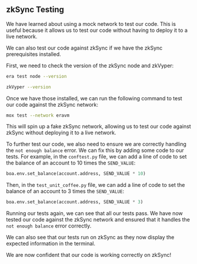 ## zkSync Testing

We have learned about using a mock network to test our code. This is useful because it allows us to test our code without having to deploy it to a live network.

We can also test our code against zkSync if we have the zkSync prerequisites installed.

First, we need to check the version of the zkSync node and zkVyper:

```bash
era test node --version
```

```bash
zkVyper --version
```

Once we have those installed, we can run the following command to test our code against the zkSync network:

```bash
mox test --network eravm
```

This will spin up a fake zkSync network, allowing us to test our code against zkSync without deploying it to a live network.

To further test our code, we also need to ensure we are correctly handling the `not enough balance` error. We can fix this by adding some code to our tests. For example, in the `conftest.py` file, we can add a line of code to set the balance of an account to 10 times the `SEND_VALUE`:

```python
boa.env.set_balance(account.address, SEND_VALUE * 10)
```

Then, in the `test_unit_coffee.py` file, we can add a line of code to set the balance of an account to 3 times the `SEND_VALUE`:

```python
boa.env.set_balance(account.address, SEND_VALUE * 3)
```

Running our tests again, we can see that all our tests pass. We have now tested our code against the zkSync network and ensured that it handles the `not enough balance` error correctly.

We can also see that our tests run on zkSync as they now display the expected information in the terminal.

We are now confident that our code is working correctly on zkSync!
